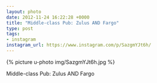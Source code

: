 ```yaml
---
layout: photo
date: 2012-11-24 16:22:28 +0000
title: "Middle-class Pub: Zulus AND Fargo"
type: post
tags:
- instagram
instagram_url: https://www.instagram.com/p/SazgmYJt6h/
---
```


{% picture u-photo img/SazgmYJt6h.jpg %}

Middle-class Pub: Zulus AND Fargo
